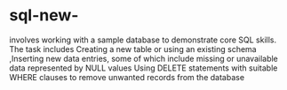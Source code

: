 # sql-new-
involves working with a sample database to demonstrate core SQL skills. The task includes Creating a new table or using an existing schema ,Inserting new data entries, some of which include missing or unavailable data represented by NULL values Using DELETE statements with suitable WHERE clauses to remove unwanted  records from the database 

